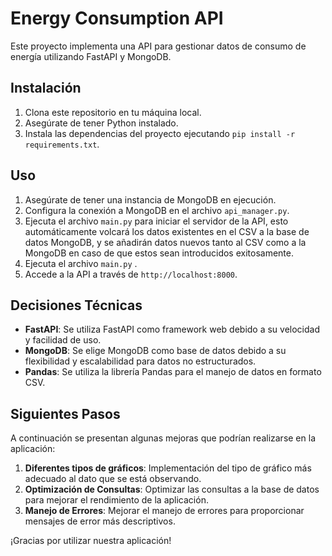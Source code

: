 # Energy Consumption API

Este proyecto implementa una API para gestionar datos de consumo de energía utilizando FastAPI y MongoDB.

## Instalación

1. Clona este repositorio en tu máquina local.
2. Asegúrate de tener Python instalado.
3. Instala las dependencias del proyecto ejecutando `pip install -r requirements.txt`.

## Uso

1. Asegúrate de tener una instancia de MongoDB en ejecución.
2. Configura la conexión a MongoDB en el archivo `api_manager.py`.
3. Ejecuta el archivo `main.py` para iniciar el servidor de la API, esto automáticamente volcará los datos existentes en el CSV a la base de datos MongoDB, y se añadirán datos nuevos tanto al CSV como a la MongoDB en caso de que estos sean introducidos exitosamente.
4. Ejecuta el archivo `main.py` .
5. Accede a la API a través de `http://localhost:8000`.

## Decisiones Técnicas

- **FastAPI**: Se utiliza FastAPI como framework web debido a su velocidad y facilidad de uso.
- **MongoDB**: Se elige MongoDB como base de datos debido a su flexibilidad y escalabilidad para datos no estructurados.
- **Pandas**: Se utiliza la librería Pandas para el manejo de datos en formato CSV.

## Siguientes Pasos

A continuación se presentan algunas mejoras que podrían realizarse en la aplicación:

1. **Diferentes tipos de gráficos**: Implementación del tipo de gráfico más adecuado al dato que se está observando.
2. **Optimización de Consultas**: Optimizar las consultas a la base de datos para mejorar el rendimiento de la aplicación.
3. **Manejo de Errores**: Mejorar el manejo de errores para proporcionar mensajes de error más descriptivos.

¡Gracias por utilizar nuestra aplicación!
